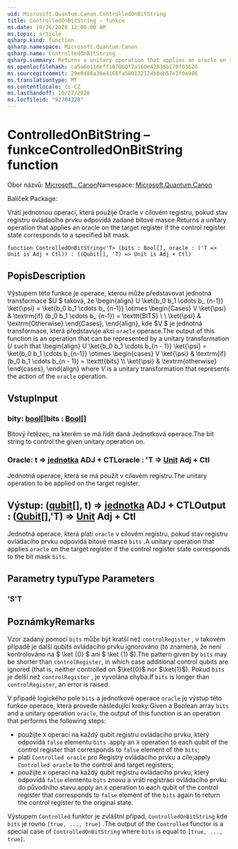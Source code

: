 ```yaml
---
uid: Microsoft.Quantum.Canon.ControlledOnBitString
title: ControlledOnBitString – funkce
ms.date: 10/26/2020 12:00:00 AM
ms.topic: article
qsharp.kind: function
qsharp.namespace: Microsoft.Quantum.Canon
qsharp.name: ControlledOnBitString
qsharp.summary: Returns a unitary operation that applies an oracle on the target register if the control register state corresponds to a specified bit mask.
ms.openlocfilehash: ca5a6e116eff187060f7a160e42836b170f0362d
ms.sourcegitcommit: 29e0d88a30e4166fa580132124b0eb57e1f0e986
ms.translationtype: MT
ms.contentlocale: cs-CZ
ms.lasthandoff: 10/27/2020
ms.locfileid: "92704328"
---
```

# <a name="controlledonbitstring-function"></a><span data-ttu-id="0c0fb-102">ControlledOnBitString – funkce</span><span class="sxs-lookup"><span data-stu-id="0c0fb-102">ControlledOnBitString function</span></span>

<span data-ttu-id="0c0fb-103">Obor názvů: [Microsoft.. Canon](xref:Microsoft.Quantum.Canon)</span><span class="sxs-lookup"><span data-stu-id="0c0fb-103">Namespace: [Microsoft.Quantum.Canon](xref:Microsoft.Quantum.Canon)</span></span>

<span data-ttu-id="0c0fb-104">Balíček [](https://nuget.org/packages/)</span><span class="sxs-lookup"><span data-stu-id="0c0fb-104">Package: [](https://nuget.org/packages/)</span></span>


<span data-ttu-id="0c0fb-105">Vrátí jednotnou operaci, která použije Oracle v cílovém registru, pokud stav registru ovládacího prvku odpovídá zadané bitové masce.</span><span class="sxs-lookup"><span data-stu-id="0c0fb-105">Returns a unitary operation that applies an oracle on the target register if the control register state corresponds to a specified bit mask.</span></span>

```qsharp
function ControlledOnBitString<'T> (bits : Bool[], oracle : ('T => Unit is Adj + Ctl)) : ((Qubit[], 'T) => Unit is Adj + Ctl)
```


## <a name="description"></a><span data-ttu-id="0c0fb-106">Popis</span><span class="sxs-lookup"><span data-stu-id="0c0fb-106">Description</span></span>

<span data-ttu-id="0c0fb-107">Výstupem této funkce je operace, kterou může představovat jednotná transformace $U $ taková, že \begin{align} U \ket{b_0 b_1 \cdots b_ {n-1}} \ket{\psi} = \ket{b_0 b_1 \cdots b_ {n-1}} \otimes \begin{Cases} V \ket{\psi} & \textrm{if} (b_0 b_1 \cdots b_ {n-1}) = \texttt{BITS} \\ \\ \ket{\psi} & \textrm{Otherwise} \end{Cases}, \end{align}, kde $V $ je jednotná transformace, která představuje akci `oracle` operace.</span><span class="sxs-lookup"><span data-stu-id="0c0fb-107">The output of this function is an operation that can be represented by a unitary transformation $U$ such that \begin{align} U \ket{b_0 b_1 \cdots b_{n - 1}} \ket{\psi} = \ket{b_0 b_1 \cdots b_{n-1}} \otimes \begin{cases} V \ket{\psi} & \textrm{if} (b_0 b_1 \cdots b_{n - 1}) = \texttt{bits} \\\\ \ket{\psi} & \textrm{otherwise} \end{cases}, \end{align} where $V$ is a unitary transformation that represents the action of the `oracle` operation.</span></span>

## <a name="input"></a><span data-ttu-id="0c0fb-108">Vstup</span><span class="sxs-lookup"><span data-stu-id="0c0fb-108">Input</span></span>

### <a name="bits--bool"></a><span data-ttu-id="0c0fb-109">bity: [bool](xref:microsoft.quantum.lang-ref.bool)[]</span><span class="sxs-lookup"><span data-stu-id="0c0fb-109">bits : [Bool](xref:microsoft.quantum.lang-ref.bool)[]</span></span>

<span data-ttu-id="0c0fb-110">Bitový řetězec, na kterém se má řídit daná Jednotková operace.</span><span class="sxs-lookup"><span data-stu-id="0c0fb-110">The bit string to control the given unitary operation on.</span></span>


### <a name="oracle--t--unit-adj--ctl"></a><span data-ttu-id="0c0fb-111">Oracle: t => [jednotka](xref:microsoft.quantum.lang-ref.unit) ADJ + CTL</span><span class="sxs-lookup"><span data-stu-id="0c0fb-111">oracle : 'T => [Unit](xref:microsoft.quantum.lang-ref.unit) Adj + Ctl</span></span>

<span data-ttu-id="0c0fb-112">Jednotná operace, která se má použít v cílovém registru.</span><span class="sxs-lookup"><span data-stu-id="0c0fb-112">The unitary operation to be applied on the target register.</span></span>



## <a name="output--qubitt--unit-adj--ctl"></a><span data-ttu-id="0c0fb-113">Výstup: ([qubit](xref:microsoft.quantum.lang-ref.qubit)[], t) => [jednotka](xref:microsoft.quantum.lang-ref.unit) ADJ + CTL</span><span class="sxs-lookup"><span data-stu-id="0c0fb-113">Output : ([Qubit](xref:microsoft.quantum.lang-ref.qubit)[],'T) => [Unit](xref:microsoft.quantum.lang-ref.unit) Adj + Ctl</span></span>

<span data-ttu-id="0c0fb-114">Jednotná operace, která platí `oracle` v cílovém registru, pokud stav registru ovládacího prvku odpovídá bitové masce `bits` .</span><span class="sxs-lookup"><span data-stu-id="0c0fb-114">A unitary operation that applies `oracle` on the target register if the control register state corresponds to the bit mask `bits`.</span></span>

## <a name="type-parameters"></a><span data-ttu-id="0c0fb-115">Parametry typu</span><span class="sxs-lookup"><span data-stu-id="0c0fb-115">Type Parameters</span></span>

### <a name="t"></a><span data-ttu-id="0c0fb-116">'S</span><span class="sxs-lookup"><span data-stu-id="0c0fb-116">'T</span></span>



## <a name="remarks"></a><span data-ttu-id="0c0fb-117">Poznámky</span><span class="sxs-lookup"><span data-stu-id="0c0fb-117">Remarks</span></span>

<span data-ttu-id="0c0fb-118">Vzor zadaný pomocí `bits` může být kratší než `controlRegister` , v takovém případě je další qubits ovládacího prvku ignorováno (to znamená, že není kontrolováno na $ \ket {0} $ ani $ \ket {1} $).</span><span class="sxs-lookup"><span data-stu-id="0c0fb-118">The pattern given by `bits` may be shorter than `controlRegister`, in which case additional control qubits are ignored (that is, neither controlled on $\ket{0}$ nor $\ket{1}$).</span></span>
<span data-ttu-id="0c0fb-119">Pokud `bits` je delší než `controlRegister` , je vyvolána chyba.</span><span class="sxs-lookup"><span data-stu-id="0c0fb-119">If `bits` is longer than `controlRegister`, an error is raised.</span></span>

<span data-ttu-id="0c0fb-120">V případě logického pole `bits` a jednotkové operace `oracle` je výstup této funkce operace, která provede následující kroky:</span><span class="sxs-lookup"><span data-stu-id="0c0fb-120">Given a Boolean array `bits` and a unitary operation `oracle`, the output of this function is an operation that performs the following steps:</span></span>

* <span data-ttu-id="0c0fb-121">použijte `X` operaci na každý qubit registru ovládacího prvku, který odpovídá `false` elementu `bits` .</span><span class="sxs-lookup"><span data-stu-id="0c0fb-121">apply an `X` operation to each qubit of the control register that corresponds to `false` element of the `bits`;</span></span>
* <span data-ttu-id="0c0fb-122">platí `Controlled oracle` pro Registry ovládacího prvku a cíle;</span><span class="sxs-lookup"><span data-stu-id="0c0fb-122">apply `Controlled oracle` to the control and target registers;</span></span>
* <span data-ttu-id="0c0fb-123">použijte `X` operaci na každý qubit registru ovládacího prvku, který odpovídá `false` elementu `bits` znovu a vrátí registraci ovládacího prvku do původního stavu.</span><span class="sxs-lookup"><span data-stu-id="0c0fb-123">apply an `X` operation to each qubit of the control register that corresponds to `false` element of the `bits` again to return the control register to the original state.</span></span>

<span data-ttu-id="0c0fb-124">Výstupem `Controlled` funktor je zvláštní případ, `ControlledOnBitString` kde `bits` je rovno `[true, ..., true]` .</span><span class="sxs-lookup"><span data-stu-id="0c0fb-124">The output of the `Controlled` functor is a special case of `ControlledOnBitString` where `bits` is equal to `[true, ..., true]`.</span></span>
